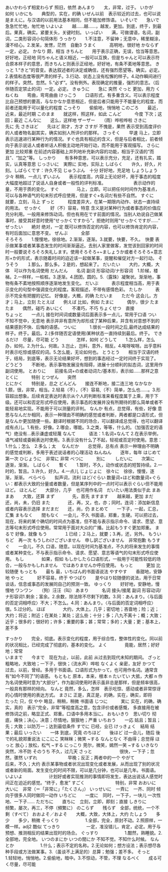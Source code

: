 あいかわらず相変わらず  照旧，依然
あんまり　　太，非常，过于。
いかが　　　如何
いかにも　　典型的，实在，的确
いぜん以前　表示较近的过去，也可以说是まえに。与汉语的以前用法基本相同，但不能加修饰语。
いそいで　　急いで　急急忙忙地，匆忙地
いよいよ　　越……越……，越发，更加。到底，终于，到最后。果真，确实。紧要关头，关键时刻。
いっぱい　　满，可做谓语，名词，副词，二类形容词小句简体形
うっかり　　1.不注意，不留神；无意中，稀里糊涂，漫不经心。2.发呆，发愣，茫然　自動3
うまく　　　高明地，很好地
かならず　　一定，必定。
かなり     颇，相当
きちんと　　用于表示正确，无误，恰当等意思。好好地，正经地 同ちゃんと语义相近，一般可以互换，但是ちゃんと可以表示符合原本样子的意思，而きちんと则表示正经地，好好地，有条不紊地等意思。
きっと     1.“きと”的音变。表达叙述者的决定或确信，还有强烈愿望等。确实。必定。2.表情和态度等很严肃的样子。3.行动、状态上没有松懈的样子。4.动作瞬间进行的样子。突然。忽然。5.“必ず”。没有例外。表现确定的推量，强烈的意志。（后伴随否定禁止的词）一定。必定。
きゅうに　　急に  突然
ぐっと     更加，用力
くねくね　　弯曲，弯弯曲曲
けっこう　　口语形式，有多重含义。可以表示程度比自己预想的要高，与なかなか意思相近，但是后者只能用于不能量化的程度，而前者还能用于可以量化的程度
こっそり　　偷偷地，悄悄地
このごろ　　最近，近来，最近时期
このまま　　就这样，照这样，如此
こんど　　　今度  下次；这回；最近
こんなに　　这么，这样地
ザーザー　　（雨）哗啦哗啦
さきに　　　先に  先
さきほど　　先ほど  刚才，方才
さすが     不愧是，果然  表示受到高度评价的人或者物名副其实，确实如别人所评价的那样。
さっそく　　早速   马上，立即  表示迅速进行某种行为的情况。すぐ也具有相近的含义，但是与后者相比，前者倾向于表示说话人或者听话人积极主动地开始行动，而不能用于客观描写。
さらに　　　更加 比较郑重 在前述内容基础上并列地补充新内容的功能，相当于汉语的“而且”、“加之”等。
しっかり　　有多种意思，可以表示充分，充足，还有扎实，踏实，认真等意思
じっさいに　実際に  实地，实际上
しばらく　　许久，好久，片刻。しばらくです：许久不见
じゅうぶん　十分 好好地，充足地
しょうしょう少々   稍稍，一点儿
ずいぶん　　表示程度高，内容上无论好坏，用于事态的程度大幅度地超过了说话人自身或者一般性的评判标准。
　　　　　　表示动作的量，不用于质的变化。
すぐ　　　　马上，立即。可以把任何时间作为基准点，可以与各种语气的句末形式呼应使用，但是すぐ+名词だ有些不自然。
すぐに　　　就要，立刻，马上
ずっと　　　程度差异大，在某一期限内动作、状态一直持续的用法。
せっかく　　好（不）容易，特意  含义是对某种行为或者事态的价值应充分利用。一般用来修饰动词。但也有用在です前面的情况。当别人劝说自己做某事时，接受其好意时使用“せっかくですから”，拒绝时则用“せっかくですが……”
ぜったい　　絶対   绝对，一定 既可以修饰否定的内容，也可以修饰肯定的内容，有时后面加に意思不变。
ぜんぶ　　　全部  
そろそろ　　1.慢慢地，徐徐地。2.渐渐，逐渐。3.就要，快要，不久。　快要  表示做某事或者某事态发生的时间渐渐逼近。去别人家里做客，发觉该到回家的时间时一般要说そろそろ失礼します。使用そろそろ+~ましょうか或者そろそろ+意志形+か的形式，表示随着时间的迫近该一起做某事，提醒和催促对方一起行动。
そうそう　　１那么，那么多。２是的，想起来了。
だいたい　　大约，大概，大体　可以作为名词使用
だんだん　　名词 副词 形容动词/ナ形容词　1.阶梯，楼梯。2.一样样，一桩桩。3.逐渐。4.团团，圆的。5.（露珠）凝聚状。渐渐地，事物有条不紊地按照顺序逐渐地发生变化。
だいぶ　　　表示程度相当高，用于表示变化的句型中强调变化的程度。客观描述，不带有感情色彩。
たしか　　　表示不完全有把握的记忆。 好像是，大概，的确
ただいま　　ただ今  这会儿，方才；马上，立刻
たとえば　　例えば 比如，例如
たまに　　　偶尔，很少
たまたま　　偶然，碰巧
あいにく　　不凑巧，不巧
ちょくせつ　直接   
ちょっと　　一点儿  接在时间词或数量词后面表示多一点儿，常用于口语
つい　　　　不知不觉中，无意地 表示并非有意所为却形成了某种后果，并含有对意想不到的结果感到不快、后悔的语感。
ついに　　　1.很长一段时间之后,最终达成结果的样子。终于。最后。2.(多伴随否定语使用)某种状态一直持续到最后。终于。
できるだけ　尽量，尽可能
どう　　　　怎样，如何
どうして　　1.怎么样，怎么办，如何。2.为什么，何故。3.岂止，岂料，意外，相反。4.唉呀唉呀。出乎意料时表示吃惊或感叹的词。5.怎么能，无论如何也。
とうとう　　相当于汉语的终于，结局，到底等，表示无论结果好坏，想到的事态经过一定时间终于实现了。
どうどう　　不断地，表示事物发展没有阻碍，进展十分顺利的拟态词，这里用作副词使用。
とおりに　　前接名词+の或者动词た/基本形，表示如……那样之意
とくに　　　特别
とつぜん　　突然    
とにかく　　特别是，总之
どんどん　　接连不断地，接二连三地
なかなか　　1.颇，很，非常，相当。2.轻易（不），（不）容易,（不）简单，怎么也……。3.形容超出想象。后续肯定表达时表示从个人的判断标准来看程度属于上乘，用于下级。还可以和否定形式呼应使用，表示事态的发展并没有所期待的那么简单或者不能轻易地实现。不能用于可以测量的评判。
なんか     有点，总觉得，有些，好像 意思与なんだか相同，表示一种理由不明确的感觉或者判断，两者都是口语形式，但是なんか更加随便一些。翻译时根据不同的场合，可以翻译成总觉得，也可以翻译成有点儿。1.有些，好像。2.哪会，哪能。3.之类，等等，什么的。（加强否定的语气）绝没有…表示谦虚或轻蔑
なんて　　　语法：1.名词+なんて 2.在表示举例，语气减轻或委婉表达时使用。3.表示没有什么了不起，轻视或否定时使用。意思：1.什么；怎么　2.多么；太　
なんだか　　总觉得，总有点 表示一种理由不明确的感觉或判断，多用于表述说话者的心理活动
ねんねん　　逐年，每年
はじめて　　第一次
ひじょうに　非常に  非常
べつに　　　別に　　
しだいに　　次第に　逐渐，渐渐。
しばらく　　暫く　　1.暂时，不久，动作或状态的短暂持续。2.一时的，暂且。3.许久，好久。4.一点儿
じょじょに　徐々に　徐徐，慢慢，逐渐，渐渐。
ぺらぺら　　拟声词，流利
ほど/ぐらい 数量词+ほど和数量词+ぐらい：都表示大致的分量或者数量，但是某序列中的一点时可以表示ぐらい但不能用ほど。
ほとんど　　大部分，几乎　也可用作名词　だいたい用法类似于此
まあまあ　　大致，还算
まず　　　　先，首先
ますます　　越来越，更加
まだ　　　　还，尚，未，仍旧
また　　　　还，再，又，也，亦；同时。连词：添加新信息或者内容表示选择
まだまだ　　还，尚，仍
まとめて　　一下子，一起，汇总，汇集
まもなく　　間もなく　一会儿，不久  书面语，郑重，生硬。可以把过去，现在，将来的某个确切的时间点为基准，但不能与表示指示命令、请求、愿望、意志等句末形式呼应使用。常常用于面对大众的广播。比起もうすぐ更加郑重。
まるで     好像，就像
もう　　　　１已经；２马上，就要；3.再，还，另外。
もういちど　再一次
もうしわけございません　申し訳ございません　非常抱歉
もうすぐ　　一会儿，不久 口语，随意。以现在时间为基准点，不久的将来发生的事情或者某种变化，不与表示指示命令、请求、愿望、意志等语气的句末形式呼应使用。
もし　　　　如果，假如
もしかしたら口语形式，一般用于可能性较低的场合，一般与かもしれません　ではありませんか呼应使用。
もっと　　　更加 比较随便
もっとも　　最も   最，いちばん的书面语说法
やすやす　　香甜地，安静地
やっと　　　好不容易，终于
やつぱり　　是やはり较随便的说法，用于日常谈话，信息或事态的发展同自己的预测一致。
ゆっくり　　好好地，安静地，慢慢地
ワンワン　　（狗）汪汪（叫）
あまり　　　名词 接头/接尾 副词 形容动词/ナ形容词1.剩余；富余。2.余数，除法除不尽剩下的数。3.同：あんまり。〈与后面的否定词相呼应〉不大；不怎么。4.同：あんまり。〈与后面的否定词相呼应〉很。5.过分的。
ほぼ　　　　大约，大体上。几乎；密切地；吝啬地；险；近；大约；将近；附近；在某处；某处；这么些；十分；多；八九不离十；概；大致；近乎；很多的；很好的；许多；重要的事；甚；常常；多的；大量；更；基本上，差不多

すっかり　　完全，彻底。表示变化的程度，用于综合性，整体性的变化。同以前的状况相比，已经完成了彻底的，基本的变化。
よく　　　　竟能，居然；好好地；常常  
いままで　　今まで　现在为止，以前，此前 从过去到现代未知的期间。
ざっと     粗略地，大致地；一下子，很快；（流水声）哗啦
なくよく   亲密，友好
かつて　　　过去，以前，曾经。多用于书面语。口语形式为かって，也可用作名词。通常含有“如今不同了”的语感。
もともと   原本，本来，根本 n
たいてい   大抵，大都 n 作为名词使用时意为“大部分”，作为副词使用时表示虽非总是那样，但是频率很高，一般具有那样的倾向。
なんと     竟然，多么，怎样　表示吃惊、感动或者非常惊讶的心情时使用的表达方式。
まさに     正是，真正是，的确，实在，确实，即将  
たった     只，仅
やや            略显，稍稍，稍微 书面语
じつに　　　実に  实在，的确，确实，真的　表示“完全，非常”等程度高之意，包含评价或者感慨， 多直接用在被修饰词之前，略显正式、郑重。口语中多用本当に。
おもいきり　思い切り  彻底，痛快；决心，决意；尽情地，狠狠地；严重
いちおう　　一応   姑且；暂且；先；大致；以防万一；达到最低条件
すでに           已经，业已
けっきょく　結局   结果；最后
いったい　　一体   到底，究竟
のちほど　　後ほど 过一会儿，随后 後で的礼貌郑重说法
にこにこ   笑眯眯；微笑 ~する
なんとなく        不由得；总觉得
ほっと           放心；放松，松气 ~する
にっこり          莞尔，微笑，嫣然一笑 ~する
いきなり          突然，冷不防
そのうち          不久，过几天
さっと　　　　　　 很快，一下子；忽然，骤然
いずれ　　　　　　　早晚；反正；两者中的一个
やがて　　　　　　　后来，不久；大约 表示某事物或者状况出现变化或者发展，从而出现了别的状况或者新的局面。发生变化的时间不限，可以是几分钟，也可以是几年。书面语。
いよいよ　　　　　　计划好或者实现推测的事情即将发生，表达出说话人感觉时间正在迫近的感觉。“终于，愈发”
すごく　　　　　　　特别，非常
おおいに　　大いに　非常（＝「非常に」「たくさん」）
いっせいに　一斉に　一齐、同时 倾向于很多人同时做同一动作
いちどに　　一度に　同时，一下子，一块儿 一次性地、一下子……
ただちに　　直ちに　立刻，立即，即刻；直接
しきりに　　　　　　频繁，屡次，再三，不停（頻繁に）
のこらず　　残らず　全部，统统，一个不剩（すべて）
おおよそ／およそ　　大概，大致，大体上，大约
たしょう　　多少　　多少，稍微
そっくり　　　　　　1.全部，完全，原封不动。2.照原样，一模一样。adj2 酷似
てっきり　　　　　　一定，准没错儿，肯定，必定。用于与预想、推测相反的结果出现时的场合。
ぐっすり　　　　　　1.酣然，熟睡貌。2.全部地，完全地。
いつのまにか いつの間にか 不知不觉。不知什么时候。
なんとか　　　　　　1.什么；表示不定的名称。2.无论如何；想方设法；表示想尽各种手段或方法做某事。3.（虽谈不上满足的）总算；勉强；差不多。
そっと　　　　　　　1.轻轻地，悄悄地。2.偷偷地，暗中。3.不惊动，不管，不理
なるべく　　成る可く尽量，尽可能
